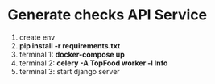 <h1>Generate checks API Service</h1>
<ol>
  <li>create env</li>
  <li><b>pip install -r requirements.txt</b></li>
  <li>terminal 1: <b>docker-compose up</b></li>
  <li>terminal 2: <b>celery -A TopFood worker -l Info</b></li>
  <li>terminal 3: start django server</li>
</ol>